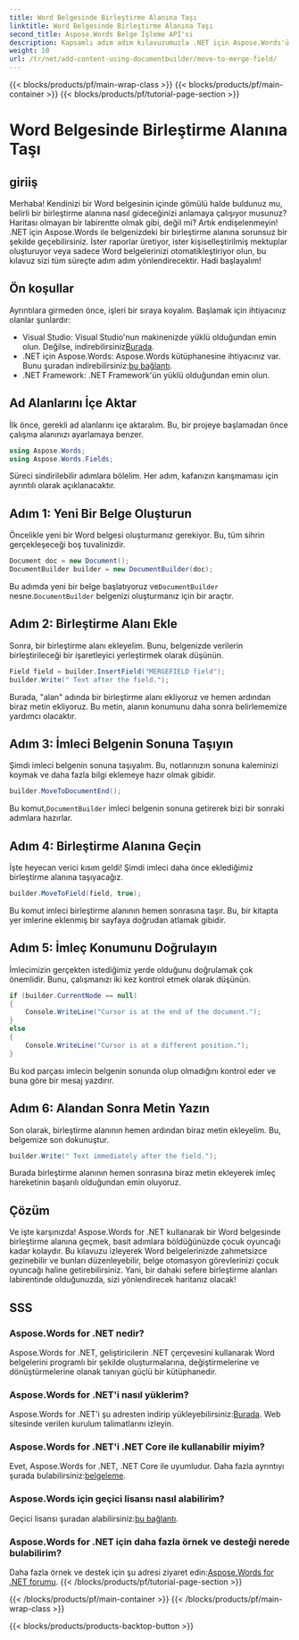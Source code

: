 ```yaml
---
title: Word Belgesinde Birleştirme Alanına Taşı
linktitle: Word Belgesinde Birleştirme Alanına Taşı
second_title: Aspose.Words Belge İşleme API'si
description: Kapsamlı adım adım kılavuzumuzla .NET için Aspose.Words'ü kullanarak bir Word belgesinde birleştirme alanına nasıl taşınacağınızı öğrenin. .NET geliştiricileri için mükemmeldir.
weight: 10
url: /tr/net/add-content-using-documentbuilder/move-to-merge-field/
---
```


{{< blocks/products/pf/main-wrap-class >}}
{{< blocks/products/pf/main-container >}}
{{< blocks/products/pf/tutorial-page-section >}}

# Word Belgesinde Birleştirme Alanına Taşı

## giriiş

Merhaba! Kendinizi bir Word belgesinin içinde gömülü halde buldunuz mu, belirli bir birleştirme alanına nasıl gideceğinizi anlamaya çalışıyor musunuz? Haritası olmayan bir labirentte olmak gibi, değil mi? Artık endişelenmeyin! .NET için Aspose.Words ile belgenizdeki bir birleştirme alanına sorunsuz bir şekilde geçebilirsiniz. İster raporlar üretiyor, ister kişiselleştirilmiş mektuplar oluşturuyor veya sadece Word belgelerinizi otomatikleştiriyor olun, bu kılavuz sizi tüm süreçte adım adım yönlendirecektir. Hadi başlayalım!

## Ön koşullar

Ayrıntılara girmeden önce, işleri bir sıraya koyalım. Başlamak için ihtiyacınız olanlar şunlardır:

-  Visual Studio: Visual Studio'nun makinenizde yüklü olduğundan emin olun. Değilse, indirebilirsiniz[Burada](https://visualstudio.microsoft.com/).
-  .NET için Aspose.Words: Aspose.Words kütüphanesine ihtiyacınız var. Bunu şuradan indirebilirsiniz:[bu bağlantı](https://releases.aspose.com/words/net/).
- .NET Framework: .NET Framework'ün yüklü olduğundan emin olun.

## Ad Alanlarını İçe Aktar

İlk önce, gerekli ad alanlarını içe aktaralım. Bu, bir projeye başlamadan önce çalışma alanınızı ayarlamaya benzer.

```csharp
using Aspose.Words;
using Aspose.Words.Fields;
```

Süreci sindirilebilir adımlara bölelim. Her adım, kafanızın karışmaması için ayrıntılı olarak açıklanacaktır.

## Adım 1: Yeni Bir Belge Oluşturun

Öncelikle yeni bir Word belgesi oluşturmanız gerekiyor. Bu, tüm sihrin gerçekleşeceği boş tuvalinizdir.

```csharp
Document doc = new Document();
DocumentBuilder builder = new DocumentBuilder(doc);
```

 Bu adımda yeni bir belge başlatıyoruz ve`DocumentBuilder` nesne.`DocumentBuilder` belgenizi oluşturmanız için bir araçtır.

## Adım 2: Birleştirme Alanı Ekle

Sonra, bir birleştirme alanı ekleyelim. Bunu, belgenizde verilerin birleştirileceği bir işaretleyici yerleştirmek olarak düşünün.

```csharp
Field field = builder.InsertField("MERGEFIELD field");
builder.Write(" Text after the field.");
```

Burada, "alan" adında bir birleştirme alanı ekliyoruz ve hemen ardından biraz metin ekliyoruz. Bu metin, alanın konumunu daha sonra belirlememize yardımcı olacaktır.

## Adım 3: İmleci Belgenin Sonuna Taşıyın

Şimdi imleci belgenin sonuna taşıyalım. Bu, notlarınızın sonuna kaleminizi koymak ve daha fazla bilgi eklemeye hazır olmak gibidir.

```csharp
builder.MoveToDocumentEnd();
```

 Bu komut,`DocumentBuilder` imleci belgenin sonuna getirerek bizi bir sonraki adımlara hazırlar.

## Adım 4: Birleştirme Alanına Geçin

İşte heyecan verici kısım geldi! Şimdi imleci daha önce eklediğimiz birleştirme alanına taşıyacağız.

```csharp
builder.MoveToField(field, true);
```

Bu komut imleci birleştirme alanının hemen sonrasına taşır. Bu, bir kitapta yer imlerine eklenmiş bir sayfaya doğrudan atlamak gibidir.

## Adım 5: İmleç Konumunu Doğrulayın

İmlecimizin gerçekten istediğimiz yerde olduğunu doğrulamak çok önemlidir. Bunu, çalışmanızı iki kez kontrol etmek olarak düşünün.

```csharp
if (builder.CurrentNode == null)
{
    Console.WriteLine("Cursor is at the end of the document.");
}
else
{
    Console.WriteLine("Cursor is at a different position.");
}
```

Bu kod parçası imlecin belgenin sonunda olup olmadığını kontrol eder ve buna göre bir mesaj yazdırır.

## Adım 6: Alandan Sonra Metin Yazın

Son olarak, birleştirme alanının hemen ardından biraz metin ekleyelim. Bu, belgemize son dokunuştur.

```csharp
builder.Write(" Text immediately after the field.");
```

Burada birleştirme alanının hemen sonrasına biraz metin ekleyerek imleç hareketinin başarılı olduğundan emin oluyoruz.

## Çözüm

Ve işte karşınızda! Aspose.Words for .NET kullanarak bir Word belgesinde birleştirme alanına geçmek, basit adımlara böldüğünüzde çocuk oyuncağı kadar kolaydır. Bu kılavuzu izleyerek Word belgelerinizde zahmetsizce gezinebilir ve bunları düzenleyebilir, belge otomasyon görevlerinizi çocuk oyuncağı haline getirebilirsiniz. Yani, bir dahaki sefere birleştirme alanları labirentinde olduğunuzda, sizi yönlendirecek haritanız olacak!

## SSS

### Aspose.Words for .NET nedir?
Aspose.Words for .NET, geliştiricilerin .NET çerçevesini kullanarak Word belgelerini programlı bir şekilde oluşturmalarına, değiştirmelerine ve dönüştürmelerine olanak tanıyan güçlü bir kütüphanedir.

### Aspose.Words for .NET'i nasıl yüklerim?
 Aspose.Words for .NET'i şu adresten indirip yükleyebilirsiniz:[Burada](https://releases.aspose.com/words/net/). Web sitesinde verilen kurulum talimatlarını izleyin.

### Aspose.Words for .NET'i .NET Core ile kullanabilir miyim?
 Evet, Aspose.Words for .NET, .NET Core ile uyumludur. Daha fazla ayrıntıyı şurada bulabilirsiniz:[belgeleme](https://reference.aspose.com/words/net/).

### Aspose.Words için geçici lisansı nasıl alabilirim?
 Geçici lisansı şuradan alabilirsiniz:[bu bağlantı](https://purchase.aspose.com/temporary-license/).

### Aspose.Words for .NET için daha fazla örnek ve desteği nerede bulabilirim?
 Daha fazla örnek ve destek için şu adresi ziyaret edin:[Aspose.Words for .NET forumu](https://forum.aspose.com/c/words/8).
{{< /blocks/products/pf/tutorial-page-section >}}

{{< /blocks/products/pf/main-container >}}
{{< /blocks/products/pf/main-wrap-class >}}

{{< blocks/products/products-backtop-button >}}
